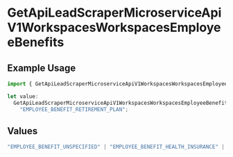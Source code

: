 # GetApiLeadScraperMicroserviceApiV1WorkspacesWorkspacesEmployeeBenefits

## Example Usage

```typescript
import { GetApiLeadScraperMicroserviceApiV1WorkspacesWorkspacesEmployeeBenefits } from "oppulence-backend-sdk/models/operations";

let value:
  GetApiLeadScraperMicroserviceApiV1WorkspacesWorkspacesEmployeeBenefits =
    "EMPLOYEE_BENEFIT_RETIREMENT_PLAN";
```

## Values

```typescript
"EMPLOYEE_BENEFIT_UNSPECIFIED" | "EMPLOYEE_BENEFIT_HEALTH_INSURANCE" | "EMPLOYEE_BENEFIT_RETIREMENT_PLAN" | "EMPLOYEE_BENEFIT_PAID_TIME_OFF" | "EMPLOYEE_BENEFIT_REMOTE_WORK"
```